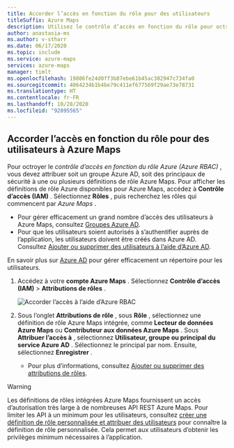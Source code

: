```yaml
---
title: Accorder l’accès en fonction du rôle pour des utilisateurs
titleSuffix: Azure Maps
description: Utilisez le contrôle d’accès en fonction du rôle pour octroyer aux utilisateurs l’autorisation vers Azure Maps
author: anastasia-ms
ms.author: v-stharr
ms.date: 06/17/2020
ms.topic: include
ms.service: azure-maps
services: azure-maps
manager: timlt
ms.openlocfilehash: 19806fe24d0ff3b87ebe61b45ac302947c734fa0
ms.sourcegitcommit: 4064234b1b4be79c411ef677569f29ae73e78731
ms.translationtype: HT
ms.contentlocale: fr-FR
ms.lasthandoff: 10/28/2020
ms.locfileid: "92895565"
---
```

## <a name="grant-role-based-access-for-users-to-azure-maps"></a>Accorder l’accès en fonction du rôle pour des utilisateurs à Azure Maps

Pour octroyer le *contrôle d’accès en fonction du rôle Azure (Azure RBAC)* , vous devez attribuer soit un groupe Azure AD, soit des principaux de sécurité à une ou plusieurs définitions de rôle Azure Maps. Pour afficher les définitions de rôle Azure disponibles pour Azure Maps, accédez à **Contrôle d’accès (IAM)** . Sélectionnez **Rôles** , puis recherchez les rôles qui commencent par *Azure Maps* .

* Pour gérer efficacement un grand nombre d’accès des utilisateurs à Azure Maps, consultez [Groupes Azure AD](../../active-directory/fundamentals/active-directory-manage-groups.md).
* Pour que les utilisateurs soient autorisés à s’authentifier auprès de l’application, les utilisateurs doivent être créés dans Azure AD. Consultez [Ajouter ou supprimer des utilisateurs à l’aide d’Azure AD](../../active-directory/fundamentals/add-users-azure-active-directory.md).

En savoir plus sur [Azure AD](../../active-directory/fundamentals/index.yml) pour gérer efficacement un répertoire pour les utilisateurs.

1. Accédez à votre **compte Azure Maps** . Sélectionnez **Contrôle d’accès (IAM)**  > **Attributions de rôles** .

    ![Accorder l’accès à l’aide d’Azure RBAC](../media/how-to-manage-authentication/how-to-grant-rbac.png)

2. Sous l’onglet **Attributions de rôle** , sous **Rôle** , sélectionnez une définition de rôle Azure Maps intégrée, comme **Lecteur de données Azure Maps** ou **Contributeur aux données Azure Maps** . Sous **Attribuer l’accès à** , sélectionnez **Utilisateur, groupe ou principal du service Azure AD** . Sélectionnez le principal par nom. Ensuite, sélectionnez **Enregistrer** .

   * Pour plus d’informations, consultez [Ajouter ou supprimer des attributions de rôles](../../role-based-access-control/role-assignments-portal.md).

> [!WARNING]
> Les définitions de rôles intégrées Azure Maps fournissent un accès d’autorisation très large à de nombreuses API REST Azure Maps. Pour limiter les API à un minimum pour les utilisateurs, consultez [créer une définition de rôle personnalisée et attribuer des utilisateurs](../../role-based-access-control/custom-roles.md) pour connaître la définition de rôle personnalisée. Cela permet aux utilisateurs d’obtenir les privilèges minimum nécessaires à l’application.